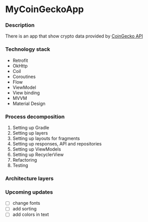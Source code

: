# MyCoinGeckoApp

### Description

There is an app that show crypto data provided by [CoinGecko API](https://www.coingecko.com/)

### Technology stack

- Retrofit
- OkHttp
- Coil
- Coroutines
- Flow
- ViewModel
- View binding
- MVVM
- Material Design

### Process decomposition

1. Setting up Gradle
2. Setting up layers
3. Setting up layouts for fragments
4. Setting up responses, API and repositories
5. Setting up ViewModels
6. Setting up RecyclerView
7. Refactoring
8. Testing

### Architecture layers


### Upcoming updates

- [ ] change fonts
- [ ] add sorting
- [ ] add colors in text
